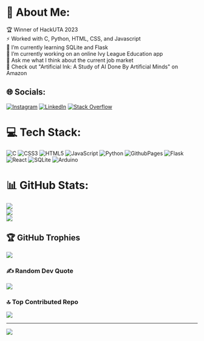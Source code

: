 # 💫 About Me:
🏆 Winner of HackUTA 2023<br>⚡ Worked with C, Python, HTML, CSS, and Javascript<br>🌱 I’m currently learning SQLite and Flask<br>🔭 I’m currently working on an online Ivy League Education app<br>💬 Ask me what I think about the current job market<br>📖 Check out "Artificial Ink: A Study of AI Done By Artificial Minds" on Amazon<br>


## 🌐 Socials:
[![Instagram](https://img.shields.io/badge/Instagram-%23E4405F.svg?logo=Instagram&logoColor=white)](https://instagram.com/ultimatem.90) [![LinkedIn](https://img.shields.io/badge/LinkedIn-%230077B5.svg?logo=linkedin&logoColor=white)](https://linkedin.com/in/m-khurram) [![Stack Overflow](https://img.shields.io/badge/-Stackoverflow-FE7A16?logo=stack-overflow&logoColor=white)](https://stackoverflow.com/users/23249345) 

# 💻 Tech Stack:
![C](https://img.shields.io/badge/c-%2300599C.svg?style=for-the-badge&logo=c&logoColor=white) ![CSS3](https://img.shields.io/badge/css3-%231572B6.svg?style=for-the-badge&logo=css3&logoColor=white) ![HTML5](https://img.shields.io/badge/html5-%23E34F26.svg?style=for-the-badge&logo=html5&logoColor=white) ![JavaScript](https://img.shields.io/badge/javascript-%23323330.svg?style=for-the-badge&logo=javascript&logoColor=%23F7DF1E) ![Python](https://img.shields.io/badge/python-3670A0?style=for-the-badge&logo=python&logoColor=ffdd54) ![GithubPages](https://img.shields.io/badge/github%20pages-121013?style=for-the-badge&logo=github&logoColor=white) ![Flask](https://img.shields.io/badge/flask-%23000.svg?style=for-the-badge&logo=flask&logoColor=white) ![React](https://img.shields.io/badge/react-%2320232a.svg?style=for-the-badge&logo=react&logoColor=%2361DAFB) ![SQLite](https://img.shields.io/badge/sqlite-%2307405e.svg?style=for-the-badge&logo=sqlite&logoColor=white) ![Arduino](https://img.shields.io/badge/-Arduino-00979D?style=for-the-badge&logo=Arduino&logoColor=white)
# 📊 GitHub Stats:
![](https://github-readme-stats.vercel.app/api?username=MuhammadHunainKhurram&theme=default&hide_border=false&include_all_commits=true&count_private=true)<br/>
![](https://github-readme-streak-stats.herokuapp.com/?user=MuhammadHunainKhurram&theme=default&hide_border=false)<br/>
![](https://github-readme-stats.vercel.app/api/top-langs/?username=MuhammadHunainKhurram&theme=default&hide_border=false&include_all_commits=true&count_private=true&layout=compact)

## 🏆 GitHub Trophies
![](https://github-profile-trophy.vercel.app/?username=MuhammadHunainKhurram&theme=discord&no-frame=true&no-bg=true&margin-w=4)

### ✍️ Random Dev Quote
![](https://quotes-github-readme.vercel.app/api?type=vetical&theme=dark)

### 🔝 Top Contributed Repo
![](https://github-contributor-stats.vercel.app/api?username=MuhammadHunainKhurram&limit=5&theme=dark_dimmed&combine_all_yearly_contributions=true)

---
[![](https://visitcount.itsvg.in/api?id=MuhammadHunainKhurram&icon=2&color=12)](https://visitcount.itsvg.in)

<!-- Proudly created with GPRM ( https://gprm.itsvg.in ) -->
